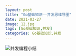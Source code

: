 ```yaml
---
layout: post
title: "Go基础知识——并发思维导图"
date: 2021-03-27
image: 12.jpg
tags: [Go基础知识,并发]
categories: Go基础知识,并发
---
```




![并发编程小结](C:\Users\10260684.ZTE\Desktop\并发编程小结.png)

